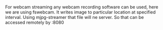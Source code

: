 For webcam streaming any webcam recording software can be used, here we are using 
fswebcam. It writes image to particular location at specified interval. Using mjpg-streamer 
that file will ne server. So that can be accessed remotely by <ip address>:8080
